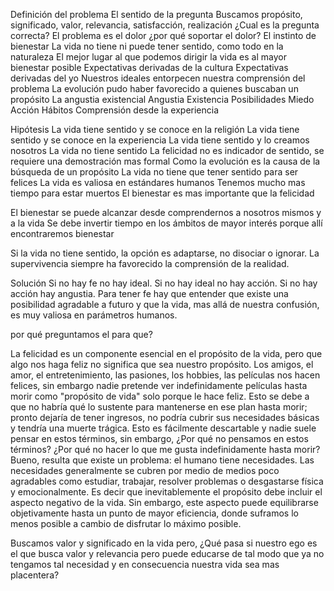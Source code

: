 
Definición del problema
	El sentido de la pregunta
	Buscamos propósito, significado, valor, relevancia, satisfacción, realización
	¿Cual es la pregunta correcta?
	El problema es el dolor
	¿por qué soportar el dolor?
	El instinto de bienestar
	La vida no tiene ni puede tener sentido, como todo en la naturaleza
	El mejor lugar al que podemos dirigir la vida es al mayor bienestar posible
	Expectativas derivadas de la cultura
	Expectativas derivadas del yo
	Nuestros ideales entorpecen nuestra comprensión del problema
	La evolución pudo haber favorecido a quienes buscaban un propósito
	La angustia existencial
		Angustia
		Existencia
		Posibilidades
		Miedo
		Acción
		Hábitos
		Comprensión desde la experiencia


Hipótesis
	La vida tiene sentido y se conoce en la religión
	La vida tiene sentido y se conoce en la experiencia
	La vida tiene sentido y lo creamos nosotros
	La vida no tiene sentido
La felicidad no es indicador de sentido, se requiere una demostración mas formal
Como la evolución es la causa de la búsqueda de un propósito
La vida no tiene que tener sentido para ser felices
La vida es valiosa en estándares humanos
Tenemos mucho mas tiempo para estar muertos
El bienestar es mas importante que la felicidad

El bienestar se puede alcanzar desde comprendernos a nosotros mismos y a la vida
Se debe invertir tiempo en los ámbitos de mayor interés porque allí encontraremos bienestar




Si la vida no tiene sentido, la opción es adaptarse, no disociar o ignorar. La supervivencia siempre ha favorecido la comprensión de la realidad.





Solución
Si no hay fe no hay ideal. Si no hay ideal no hay acción. Si no hay acción hay angustia.
Para tener fe hay que entender que existe una posibilidad agradable a futuro y que la vida, mas allá de nuestra confusión, es muy valiosa en parámetros humanos.





por qué preguntamos el para que? 


La felicidad es un componente esencial en el propósito de la vida, pero que algo nos haga feliz no significa que sea nuestro propósito. Los amigos, el amor, el entretenimiento, las pasiones, los hobbies, las películas nos hacen felices, sin embargo nadie pretende ver indefinidamente películas hasta morir como "propósito de vida" solo porque le hace feliz. Esto se debe a que no habría qué lo sustente para mantenerse en ese plan hasta morir; pronto dejaría de tener ingresos, no podría cubrir sus necesidades básicas y tendría una muerte trágica. Esto es fácilmente descartable y nadie suele pensar en estos términos, sin embargo, ¿Por qué no pensamos en estos términos? ¿Por qué no hacer lo que me gusta indefinidamente hasta morir? Bueno, resulta que existe un problema: el humano tiene necesidades. Las necesidades generalmente se cubren por medio de medios poco agradables como estudiar, trabajar, resolver problemas o desgastarse física y emocionalmente. Es decir que inevitablemente el propósito debe incluir el aspecto negativo de la vida. Sin embargo, este aspecto puede equilibrarse objetivamente hasta un punto de mayor eficiencia, donde suframos lo menos posible a cambio de disfrutar lo máximo posible.














Buscamos valor y significado en la vida pero, ¿Qué pasa si nuestro ego es el que busca valor y relevancia pero puede educarse de tal modo que ya no tengamos tal necesidad y en consecuencia nuestra vida sea mas placentera?